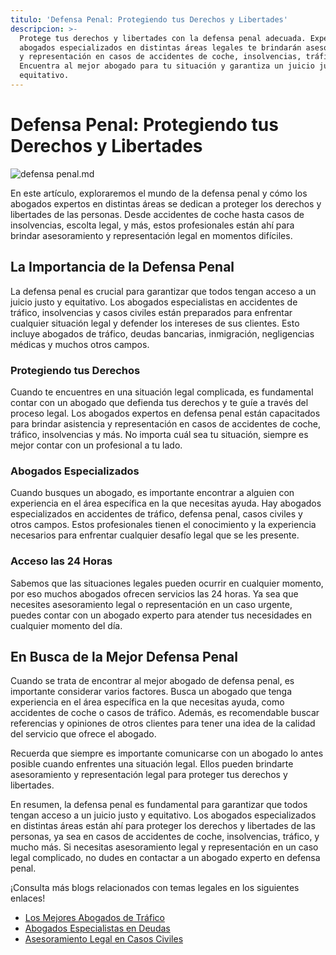 ```yaml
---
titulo: 'Defensa Penal: Protegiendo tus Derechos y Libertades'
descripcion: >-
  Protege tus derechos y libertades con la defensa penal adecuada. Expertos
  abogados especializados en distintas áreas legales te brindarán asesoramiento
  y representación en casos de accidentes de coche, insolvencias, tráfico y más.
  Encuentra al mejor abogado para tu situación y garantiza un juicio justo y
  equitativo.
---
```


# Defensa Penal: Protegiendo tus Derechos y Libertades

 ![defensa penal.md](./img/defensa-penal-1.webp)


En este artículo, exploraremos el mundo de la defensa penal y cómo los abogados expertos en distintas áreas se dedican a proteger los derechos y libertades de las personas. Desde accidentes de coche hasta casos de insolvencias, escolta legal, y más, estos profesionales están ahí para brindar asesoramiento y representación legal en momentos difíciles.

## La Importancia de la Defensa Penal

La defensa penal es crucial para garantizar que todos tengan acceso a un juicio justo y equitativo. Los abogados especialistas en accidentes de tráfico, insolvencias y casos civiles están preparados para enfrentar cualquier situación legal y defender los intereses de sus clientes. Esto incluye abogados de tráfico, deudas bancarias, inmigración, negligencias médicas y muchos otros campos.

### Protegiendo tus Derechos

Cuando te encuentres en una situación legal complicada, es fundamental contar con un abogado que defienda tus derechos y te guíe a través del proceso legal. Los abogados expertos en defensa penal están capacitados para brindar asistencia y representación en casos de accidentes de coche, tráfico, insolvencias y más. No importa cuál sea tu situación, siempre es mejor contar con un profesional a tu lado.

### Abogados Especializados

Cuando busques un abogado, es importante encontrar a alguien con experiencia en el área específica en la que necesitas ayuda. Hay abogados especializados en accidentes de tráfico, defensa penal, casos civiles y otros campos. Estos profesionales tienen el conocimiento y la experiencia necesarios para enfrentar cualquier desafío legal que se les presente.

### Acceso las 24 Horas

Sabemos que las situaciones legales pueden ocurrir en cualquier momento, por eso muchos abogados ofrecen servicios las 24 horas. Ya sea que necesites asesoramiento legal o representación en un caso urgente, puedes contar con un abogado experto para atender tus necesidades en cualquier momento del día.

## En Busca de la Mejor Defensa Penal

Cuando se trata de encontrar al mejor abogado de defensa penal, es importante considerar varios factores. Busca un abogado que tenga experiencia en el área específica en la que necesitas ayuda, como accidentes de coche o casos de tráfico. Además, es recomendable buscar referencias y opiniones de otros clientes para tener una idea de la calidad del servicio que ofrece el abogado.

Recuerda que siempre es importante comunicarse con un abogado lo antes posible cuando enfrentes una situación legal. Ellos pueden brindarte asesoramiento y representación legal para proteger tus derechos y libertades.



En resumen, la defensa penal es fundamental para garantizar que todos tengan acceso a un juicio justo y equitativo. Los abogados especializados en distintas áreas están ahí para proteger los derechos y libertades de las personas, ya sea en casos de accidentes de coche, insolvencias, tráfico, y mucho más. Si necesitas asesoramiento legal y representación en un caso legal complicado, no dudes en contactar a un abogado experto en defensa penal.

¡Consulta más blogs relacionados con temas legales en los siguientes enlaces!

- [Los Mejores Abogados de Tráfico](los-mejores-abogados-en-accidentes-de-trafico)
- [Abogados Especialistas en Deudas](abogados-especialistas-en-deudas)
- [Asesoramiento Legal en Casos Civiles](abogados-de-casos-civiles)
